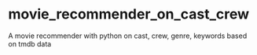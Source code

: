 # movie_recommender_on_cast_crew
A movie recommender with python on cast, crew, genre, keywords based on tmdb data
